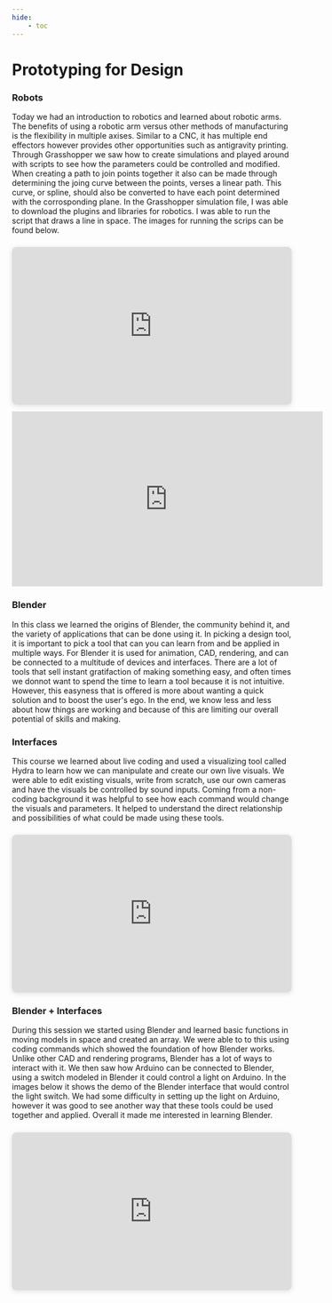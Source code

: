 ```yaml
---
hide:
    - toc
---
```


# Prototyping for Design

### Robots

Today we had an introduction to robotics and learned about robotic arms. The benefits of using a robotic arm versus other methods of manufacturing is the flexibility in multiple axises. Similar to a CNC, it has multiple end effectors however provides other opportunities such as antigravity printing. Through Grasshopper we saw how to create simulations and played around with scripts to see how the parameters could be controlled and modified. When creating a path to join points together it also can be made through determining the joing curve between the points, verses a linear path. This curve, or spline, should also be converted to have each point determined with the corrosponding plane. In the Grasshopper simulation file, I was able to download the plugins and libraries for robotics. I was able to run the script that draws a line in space. The images for running the scrips can be found below. 


<div style="position: relative; width: 100%; height: 0; padding-top: 56.2500%;
 padding-bottom: 0; box-shadow: 0 2px 8px 0 rgba(63,69,81,0.16); margin-top: 1.6em; margin-bottom: 0.9em; overflow: hidden;
 border-radius: 8px; will-change: transform;">
  <iframe loading="lazy" style="position: absolute; width: 100%; height: 100%; top: 0; left: 0; border: none; padding: 0;margin: 0;"
    src="https:&#x2F;&#x2F;www.canva.com&#x2F;design&#x2F;DAFgjPad1Pk&#x2F;view?embed" allowfullscreen="allowfullscreen" allow="fullscreen">
  </iframe>
</div>


<iframe width="560" height="315" src="https://www.youtube.com/embed/ycJ9lMgZVuA" title="YouTube video player" frameborder="0" allow="accelerometer; autoplay; clipboard-write; encrypted-media; gyroscope; picture-in-picture; web-share" allowfullscreen></iframe>

### Blender

In this class we learned the origins of Blender, the community behind it, and the variety of applications that can be done using it. In picking a design tool, it is important to pick a tool that can you can learn from and be applied in multiple ways. For Blender it is used for animation, CAD, rendering, and can be connected to a multitude of devices and interfaces. There are a lot of tools that sell instant gratifaction of making something easy, and often times we donnot want to spend the time to learn a tool because it is not intuitive. However, this easyness that is offered is more about wanting a quick solution and to boost the user's ego. In the end, we know less and less about how things are working and because of this are limiting our overall potential of skills and making. 

### Interfaces

This course we learned about live coding and used a visualizing tool called Hydra to learn how we can  manipulate and create our own live visuals. We were able to edit existing visuals, write from scratch, use our own cameras and have the visuals be controlled by sound inputs. Coming from a non-coding background it was helpful to see how each command would change the visuals and parameters. It helped to understand the direct relationship and possibilities of what could be made using these tools.  

<div style="position: relative; width: 100%; height: 0; padding-top: 56.2500%;
 padding-bottom: 0; box-shadow: 0 2px 8px 0 rgba(63,69,81,0.16); margin-top: 1.6em; margin-bottom: 0.9em; overflow: hidden;
 border-radius: 8px; will-change: transform;">
  <iframe loading="lazy" style="position: absolute; width: 100%; height: 100%; top: 0; left: 0; border: none; padding: 0;margin: 0;"
    src="https:&#x2F;&#x2F;www.canva.com&#x2F;design&#x2F;DAFhrtiPsmQ&#x2F;view?embed" allowfullscreen="allowfullscreen" allow="fullscreen">
  </iframe>
</div>


### Blender + Interfaces

During this session we started using Blender and learned basic functions in moving models in space and created an array. We were able to to this using coding commands which showed the foundation of how Blender works. Unlike other CAD and rendering programs, Blender has a lot of ways to interact with it. We then saw how Arduino can be connected to Blender, using a switch modeled in Blender it could control a light on Arduino. In the images below it shows the demo of the Blender interface that would control the light switch. We had some difficulty in setting up the light on Arduino, however it was good to see another way that these tools could be used together and applied. Overall it made me interested in learning Blender. 

<div style="position: relative; width: 100%; height: 0; padding-top: 56.2500%;
 padding-bottom: 0; box-shadow: 0 2px 8px 0 rgba(63,69,81,0.16); margin-top: 1.6em; margin-bottom: 0.9em; overflow: hidden;
 border-radius: 8px; will-change: transform;">
  <iframe loading="lazy" style="position: absolute; width: 100%; height: 100%; top: 0; left: 0; border: none; padding: 0;margin: 0;"
    src="https:&#x2F;&#x2F;www.canva.com&#x2F;design&#x2F;DAFhrn7ep8I&#x2F;view?embed" allowfullscreen="allowfullscreen" allow="fullscreen">
  </iframe>
</div>
